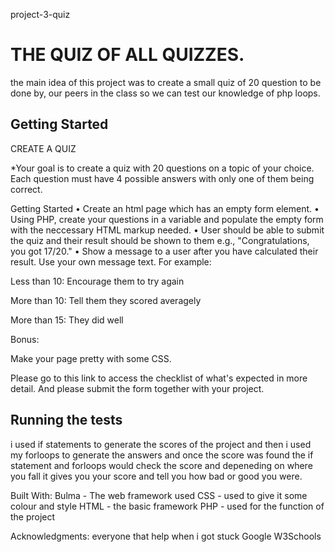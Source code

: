 project-3-quiz
# THE QUIZ OF ALL QUIZZES.

the main idea of this project was to create a small quiz of 20 question to be done by, our peers in the class so we can test our knowledge of php loops.

## Getting Started

CREATE A QUIZ

*Your goal is to create a quiz with 20 questions on a topic of your choice. Each question must have 4 possible answers with only one of them being correct.

Getting Started • Create an html page which has an empty form element. • Using PHP, create your questions in a variable and populate the empty form with the neccessary HTML markup needed. • User should be able to submit the quiz and their result should be shown to them e.g., "Congratulations, you got 17/20." • Show a message to a user after you have calculated their result. Use your own message text. For example:

Less than 10: Encourage them to try again

More than 10: Tell them they scored averagely

More than 15: They did well

Bonus:

Make your page pretty with some CSS.

Please go to this link to access the checklist of what's expected in more detail. And please submit the form together with your project.

## Running the tests

i used if statements to generate the scores of the project and then i used my forloops to generate the answers and once the score was found the if statement and forloops would check the score and depeneding on where you fall it gives you your score and tell you how bad or good you were.

Built With: Bulma - The web framework used CSS - used to give it some colour and style HTML - the basic framework PHP - used for the function of the project

Acknowledgments: everyone that help when i got stuck Google W3Schools
